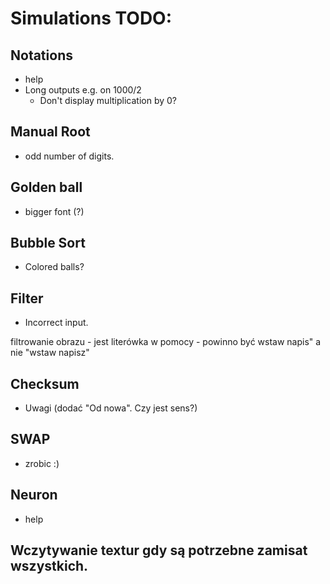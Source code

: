 # Simulations TODO:

## Notations
- help
- Long outputs e.g. on 1000/2
    - Don't display multiplication by 0?

## Manual Root
- odd number of digits.

## Golden ball
- bigger font (?)

## Bubble Sort
- Colored balls?

## Filter
- Incorrect input.

filtrowanie obrazu  - jest literówka w pomocy - powinno być wstaw napis" a nie "wstaw napisz"

## Checksum
- Uwagi (dodać "Od nowa". Czy jest sens?)

## SWAP
- zrobic :)

## Neuron
- help

## Wczytywanie textur gdy są potrzebne zamisat wszystkich.